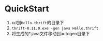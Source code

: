 # QuickStart
1. cd到`Hello.thrift`的目录下
2. `thrift-0.11.0.exe -gen java Hello.thrift`
3. 将生成的*.java文件移动到autogen目录下